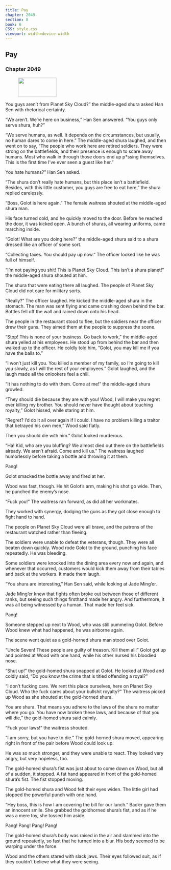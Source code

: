 ```yaml
---
title: Pay
chapter: 2049
section: 8
book: 6
CSS: style.css
viewport: width=device-width
---
```


## Pay

### Chapter 2049

<figure>
	<img src="../Images/gem.gif" alt="" id="gem" width="120" height="60" />
</figure>

You guys aren’t from Planet Sky Cloud?” the middle-aged shura asked Han Sen with rhetorical certainty.

“We aren’t. We’re here on business,” Han Sen answered. “You guys only serve shura, huh?”

“We serve humans, as well. It depends on the circumstances, but usually, no human dares to come in here.” The middle-aged shura laughed, and then went on to say, “The people who work here are retired soldiers. They were strong on the battlefields, and their presence is enough to scare away humans. Most who walk in through those doors end up p*ssing themselves. This is the first time I’ve ever seen a guest like her.”

You hate humans?” Han Sen asked.

“The shura don’t really hate humans, but this place isn’t a battlefield. Besides, with this little customer, you guys are free to eat here,” the shura replied carelessly.

“Boss, Golot is here again.” The female waitress shouted at the middle-aged shura man.

His face turned cold, and he quickly moved to the door. Before he reached the door, it was kicked open. A bunch of shuras, all wearing uniforms, came marching inside.

“Golot! What are you doing here?” the middle-aged shura said to a shura dressed like an officer of some sort.

“Collecting taxes. You should pay up now.” The officer looked like he was full of himself.

“I’m not paying you shit! This is Planet Sky Cloud. This isn’t a shura planet!” the middle-aged shura shouted at him.

The shura that were eating there all laughed. The people of Planet Sky Cloud did not care for military sorts.

“Really?” The officer laughed. He kicked the middle-aged shura in the stomach. The man was sent flying and came crashing down behind the bar. Bottles fell off the wall and rained down onto his head.

The people in the restaurant stood to flee, but the soldiers near the officer drew their guns. They aimed them at the people to suppress the scene.

“Stop! This is none of your business. Go back to work,” the middle-aged shura yelled at his employees. He stood up from behind the bar and then walked up to the officer. He coldly told him, “Golot, you may kill me if you have the balls to.”

“I won’t just kill you. You killed a member of my family, so I’m going to kill you slowly, as I will the rest of your employees.” Golot laughed, and the laugh made all the onlookers feel a chill.

“It has nothing to do with them. Come at me!” the middle-aged shura growled.

“They should die because they are with you! Wood, I will make you regret ever killing my brother. You should never have thought about touching royalty,” Golot hissed, while staring at him.

“Regret? I’d do it all over again if I could. I have no problem killing a traitor that betrayed his own men,” Wood said flatly.

Then you should die with him.” Golot looked murderous.

“Ha! Kid, who are you bluffing? We almost died out there on the battlefields already. We aren’t afraid. Come and kill us.” The waitress laughed humorlessly before taking a bottle and throwing it at them.

Pang!

Golot smacked the bottle away and fired at her.

Wood was fast, though. He hit Golot’s arm, making his shot go wide. Then, he punched the enemy’s nose.

“Fuck you!” The waitress ran forward, as did all her workmates.

They worked with synergy, dodging the guns as they got close enough to fight hand to hand.

The people on Planet Sky Cloud were all brave, and the patrons of the restaurant watched rather than fleeing.

The soldiers were unable to defeat the veterans, though. They were all beaten down quickly. Wood rode Golot to the ground, punching his face repeatedly. He was bleeding.

Some soldiers were knocked into the dining area every now and again, and whenever that occurred, customers would kick them away from their tables and back at the workers. It made them laugh.

“You shura are interesting,” Han Sen said, while looking at Jade Ming’er.

Jade Ming’er knew that fights often broke out between those of different ranks, but seeing such things firsthand made her angry. And furthermore, it was all being witnessed by a human. That made her feel sick.

Pang!

Someone stepped up next to Wood, who was still pummeling Golot. Before Wood knew what had happened, he was airborne again.

The scene went quiet as a gold-horned shura man stood over Golot.

“Uncle Seven! These people are guilty of treason. Kill them all!” Golot got up and pointed at Wood with one hand, while his other nursed his bloodied nose.

“Shut up!” the gold-homed shura snapped at Golot. He looked at Wood and coldly said, “Do you know the crime that is titled offending a royal?”

“I don’t fucking care. We rent this place ourselves, here on Planet Sky Cloud. Who the fuck cares about your bullshit royalty?” The waitress picked up Wood as she shouted at the gold-horned shura.

You are shura. That means you adhere to the laws of the shura no matter where you go. You have now broken these laws, and because of that you will die,” the gold-homed shura said calmly.

“Fuck your laws!” the waitress shouted.

“I am sorry, but you have to die.” The gold-horned shura moved, appearing right in front of the pair before Wood could look up.

He was so much stronger, and they were unable to react. They looked very angry, but very hopeless, too.

The gold-homed shura’s fist was just about to come down on Wood, but all of a sudden, it stopped. A fat hand appeared in front of the gold-homed shura’s fist. The fist stopped moving.

The gold-homed shura and Wood felt their eyes widen. The little girl had stopped the powerful punch with one hand.

“Hey boss, this is how I am covering the bill for our lunch.” Bao’er gave them an innocent smile. She grabbed the goldhorned shura’s fist, and as if he was a mere toy, she tossed him aside.

Pang! Pang! Pang! Pang!

The gold-homed shura’s body was raised in the air and slammed into the ground repeatedly, so fast that he turned into a blur. His body seemed to be warping under the force.

Wood and the others stared with slack jaws. Their eyes followed suit, as if they couldn’t believe what they were seeing.